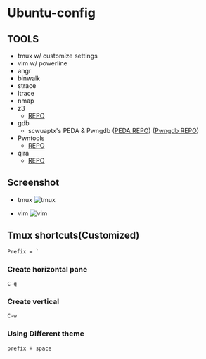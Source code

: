 Ubuntu-config
===

## TOOLS
- tmux w/ customize settings
- vim w/ powerline
- angr
- binwalk
- strace
- ltrace
- nmap
- z3
    - [REPO](https://github.com/Z3Prover/z3)
- gdb
    - scwuaptx's PEDA & Pwngdb ([PEDA REPO](https://github.com/scwuaptx/peda)) ([Pwngdb REPO](https://github.com/scwuaptx/Pwngdb))
- Pwntools
    - [REPO](https://github.com/Gallopsled/Pwntools)
- qira
    - [REPO](https://github.com/BinaryAnalysisPlatform/qira)

## Screenshot
- tmux
![tmux](https://i.imgur.com/DYUYPc7.png)

- vim
![vim](https://i.imgur.com/FMHRBkL.png)

## Tmux shortcuts(Customized)
``Prefix = ` ``

### Create horizontal pane
`C-q`

### Create vertical
`C-w`

### Using Different theme
`prefix + space`



